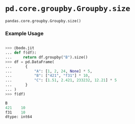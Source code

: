# `pd.core.groupby.Groupby.size`

`pandas.core.groupby.Groupby.size()`


### Example Usage

```py

>>> @bodo.jit
... def f(df):
...     return df.groupby("B").size()
>>> df = pd.DataFrame(
...      {
...          "A": [1, 2, 24, None] * 5,
...          "B": ["421", "f31"] * 10,
...          "C": [1.51, 2.421, 233232, 12.21] * 5
...      }
... )
>>> f(df)

B
421    10
f31    10
dtype: int64
```
  
